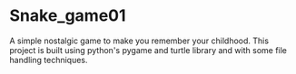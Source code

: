 # Snake_game01
A simple nostalgic game to make you remember your childhood. This project is built using python's pygame and turtle library and with some file handling techniques.
